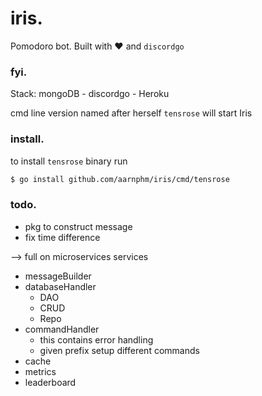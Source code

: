 # iris.

Pomodoro bot. Built with  :heart: and `discordgo`

### fyi.

Stack: mongoDB - discordgo - Heroku 

cmd line version named after herself `tensrose` will start Iris

### install.

to install `tensrose` binary run 

```sh 
$ go install github.com/aarnphm/iris/cmd/tensrose
```

### todo.
- pkg to construct message
- fix time difference 

--> full on microservices
services
- messageBuilder
- databaseHandler
  - DAO
  - CRUD
  - Repo
- commandHandler
  - this contains error handling
  - given prefix setup different commands
- cache
- metrics
- leaderboard
